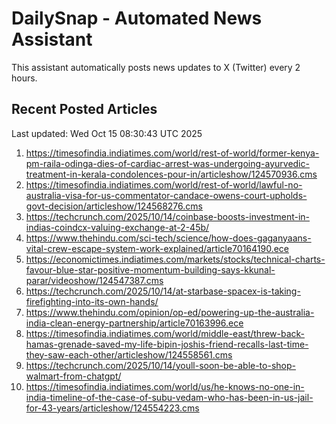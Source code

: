 # DailySnap - Automated News Assistant

This assistant automatically posts news updates to X (Twitter) every 2 hours.

## Recent Posted Articles

Last updated: Wed Oct 15 08:30:43 UTC 2025

1. https://timesofindia.indiatimes.com/world/rest-of-world/former-kenya-pm-raila-odinga-dies-of-cardiac-arrest-was-undergoing-ayurvedic-treatment-in-kerala-condolences-pour-in/articleshow/124570936.cms
2. https://timesofindia.indiatimes.com/world/rest-of-world/lawful-no-australia-visa-for-us-commentator-candace-owens-court-upholds-govt-decision/articleshow/124568276.cms
3. https://techcrunch.com/2025/10/14/coinbase-boosts-investment-in-indias-coindcx-valuing-exchange-at-2-45b/
4. https://www.thehindu.com/sci-tech/science/how-does-gaganyaans-vital-crew-escape-system-work-explained/article70164190.ece
5. https://economictimes.indiatimes.com/markets/stocks/technical-charts-favour-blue-star-positive-momentum-building-says-kkunal-parar/videoshow/124547387.cms
6. https://techcrunch.com/2025/10/14/at-starbase-spacex-is-taking-firefighting-into-its-own-hands/
7. https://www.thehindu.com/opinion/op-ed/powering-up-the-australia-india-clean-energy-partnership/article70163996.ece
8. https://timesofindia.indiatimes.com/world/middle-east/threw-back-hamas-grenade-saved-my-life-bipin-joshis-friend-recalls-last-time-they-saw-each-other/articleshow/124558561.cms
9. https://techcrunch.com/2025/10/14/youll-soon-be-able-to-shop-walmart-from-chatgpt/
10. https://timesofindia.indiatimes.com/world/us/he-knows-no-one-in-india-timeline-of-the-case-of-subu-vedam-who-has-been-in-us-jail-for-43-years/articleshow/124554223.cms
